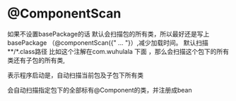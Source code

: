 
# @ComponentScan
如果不设置basePackage的话 默认会扫描包的所有类，所以最好还是写上basePackage （@componentScan({" ... "}）,减少加载时间。
默认扫描**/*.class路径 比如这个注解在com.wuhulala 下面 ，那么会扫描这个包下的所有类还有子包的所有类,

表示程序启动是，自动扫描当前包及子包下所有类

会自动扫描指定包下的全部标有@Component的类，并注册成bean
